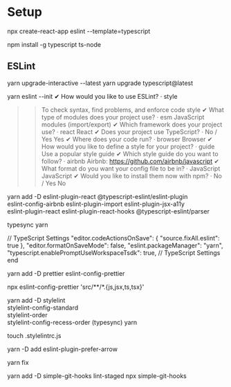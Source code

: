 # Setup
npx create-react-app eslint --template=typescript

npm install -g typescript ts-node

## ESLint
yarn upgrade-interactive --latest
yarn upgrade typescript@latest

yarn eslint --init
✔ How would you like to use ESLint? · style
>> To check syntax, find problems, and enforce code style
✔ What type of modules does your project use? · esm
>> JavaScript modules (import/export)
✔ Which framework does your project use? · react
>> React
✔ Does your project use TypeScript? · No / Yes
>> Yes
✔ Where does your code run? · browser
>> Browser
✔ How would you like to define a style for your project? · guide
>> Use a popular style guide
✔ Which style guide do you want to follow? · airbnb
>> Airbnb: https://github.com/airbnb/javascript
✔ What format do you want your config file to be in? · JavaScript
>> JavaScript
✔ Would you like to install them now with npm? · No / Yes
>> No

yarn add -D eslint-plugin-react @typescript-eslint/eslint-plugin \
    eslint-config-airbnb eslint-plugin-import eslint-plugin-jsx-a11y \
    eslint-plugin-react eslint-plugin-react-hooks @typescript-eslint/parser

<!-- yarn add -D typesync -->
typesync
yarn

<!-- VSCode settings -->
<!-- settins.json -->
// TypeScript Settings
"editor.codeActionsOnSave": {
    "source.fixAll.eslint": true
},
"editor.formatOnSaveMode": false,
"eslint.packageManager": "yarn",
"typescript.enablePromptUseWorkspaceTsdk": true,
// TypeScript Settings end

<!-- prettier settings -->
yarn add -D prettier eslint-config-prettier

<!-- ESLintの設定とprettierの設定のコンフリクトをチェック -->
npx eslint-config-prettier 'src/**/*.{js,jsx,ts,tsx}'

<!-- stylelint -->
yarn add -D stylelint \
    stylelint-config-standard \
    stylelint-order \
    stylelint-config-recess-order
(typesync)
yarn

touch .stylelintrc.js

<!-- 関数定義をアロー関数式に統一 -->
yarn -D add eslint-plugin-prefer-arrow

<!-- run formatter -->
yarn fix

<!-- simple-git-hooks, lint-staged -->
yarn add -D simple-git-hooks lint-staged
npx simple-git-hooks
